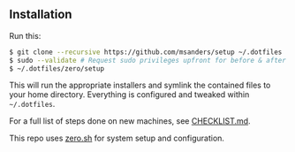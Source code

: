 ## Installation

Run this:

```sh
$ git clone --recursive https://github.com/msanders/setup ~/.dotfiles
$ sudo --validate # Request sudo privileges upfront for before & after scripts.
$ ~/.dotfiles/zero/setup
```

This will run the appropriate installers and symlink the contained files to your
home directory. Everything is configured and tweaked within `~/.dotfiles`.

For a full list of steps done on new machines, see [CHECKLIST.md](./CHECKLIST.md).

This repo uses [zero.sh](https://github.com/zero-sh/zero.sh) for system setup
and configuration.
